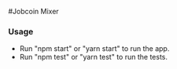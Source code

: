 #Jobcoin Mixer

### Usage
* Run "npm start" or "yarn start" to run the app.
* Run "npm test" or "yarn test" to run the tests.
